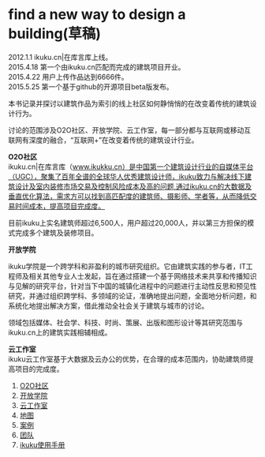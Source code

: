 find a new way to design a building(草稿)
========

2012.1.1 ikuku.cn|在库言库上线。  
2015.4.18 第一个由ikuku.cn匹配而完成的建筑项目开业。  
2015.4.22 用户上传作品达到6666件。     
2015.5.25 第一个基于github的开源项目beta版发布。


本书记录并探讨以建筑作品为索引的线上社区如何静悄悄的在改变着传统的建筑设计行为。

讨论的范围涉及O2O社区、开放学院、云工作室，每一部分都与互联网或移动互联网有深度的融合，“互联网+”在改变着传统的建筑设计行业。


**O2O社区**  
ikuku.cn|在库言库（www.ikukku.cn）是中国第一个建筑设计行业的自媒体平台（UGC），聚集了百年全谱的全球华人优秀建筑设计师，ikuku致力与解决线下建筑设计及室内装修市场交易及控制风险成本及高的问题,通过ikuku.cn的大数据及垂直优化算法，需求方可以找到高匹配度的建筑师、摄影师、学者等，从而降低交易时间成本，提高项目完成度。

目前ikuku上实名建筑师超过6,500人，用户超过20,000人，并以第三方担保的模式完成多个建筑及装修项目。

**开放学院**  

ikuku学院是一个跨学科和非盈利的城市研究组织。它由建筑实践的参与者，IT工程师及相关其他专业人士发起，旨在通过搭建一个基于网络技术来共享和传播知识与见解的研究平台，针对当下中国的城镇化进程中的问题进行主动性反思和预见性研究，并通过组织跨学科、多领域的论证，准确地提出问题，全面地分析问题，和系统化地提出解决方案，借此推动全社会关于建筑与城市的讨论。

领域包括媒体、社会学、科技、时尚、策展、出版和图形设计等其研究范围与ikuku.cn上的建筑实践相辅相成。

**云工作室**  
ikuku云工作室基于大数据及云办公的优势，在合理的成本范围内，协助建筑师提高项目的完成度。


1. [O2O社区](o2o_sn.md)  
2. [开放学院](academy.md)   
3. [云工作室](studio.md)     
5. [地图](http://www.ikuku.cn/map.php)  
6. [案例](cases.md)
7. [团队](team.md)
6. [ikuku使用手册](guide.md)
 
